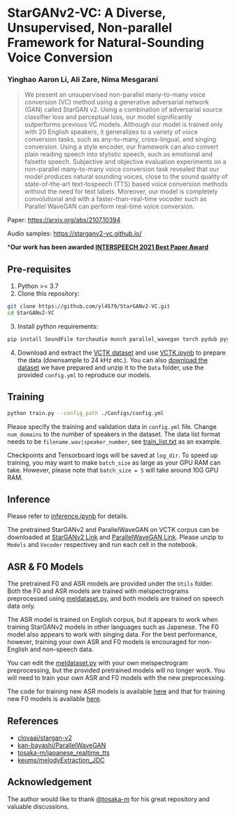 # StarGANv2-VC: A Diverse, Unsupervised, Non-parallel Framework for Natural-Sounding Voice Conversion

### Yinghao Aaron Li, Ali Zare, Nima Mesgarani

> We present an unsupervised non-parallel many-to-many voice conversion (VC) method using a generative adversarial network (GAN) called StarGAN v2. Using a combination of adversarial source classifier loss and perceptual loss, our model significantly outperforms previous VC models. Although our model is trained only with 20 English speakers, it generalizes to a variety of voice conversion tasks, such as any-to-many, cross-lingual, and singing conversion. Using a style encoder, our framework can also convert plain reading speech into stylistic speech, such as emotional and falsetto speech. Subjective and objective evaluation experiments on a non-parallel many-to-many voice conversion task revealed that our model produces natural sounding voices, close to the sound quality of state-of-the-art text-tospeech (TTS) based voice conversion methods without the need for text labels. Moreover, our model is completely convolutional and with a faster-than-real-time vocoder such as Parallel WaveGAN can perform real-time voice conversion.

Paper: https://arxiv.org/abs/2107.10394

Audio samples: https://starganv2-vc.github.io/

***Our work has been awarded [INTERSPEECH 2021 Best Paper Award](https://www.interspeech2021.org/best-student-paper-awards)**

## Pre-requisites
1. Python >= 3.7
2. Clone this repository:
```bash
git clone https://github.com/yl4579/StarGANv2-VC.git
cd StarGANv2-VC
```
3. Install python requirements: 
```bash
pip install SoundFile torchaudio munch parallel_wavegan torch pydub pyyaml click librosa
```
4. Download and extract the [VCTK dataset](https://datashare.ed.ac.uk/handle/10283/3443) 
and use [VCTK.ipynb](https://github.com/yl4579/StarGANv2-VC/blob/main/Data/VCTK.ipynb) to prepare the data (downsample to 24 kHz etc.). You can also [download the dataset](https://drive.google.com/file/d/1t7QQbu4YC_P1mv9puA_KgSomSFDsSzD6/view?usp=sharing) we have prepared and unzip it to the `Data` folder, use the provided `config.yml` to reproduce our models. 

## Training
```bash
python train.py --config_path ./Configs/config.yml
```
Please specify the training and validation data in `config.yml` file. Change `num_domains` to the number of speakers in the dataset. The data list format needs to be `filename.wav|speaker_number`, see [train_list.txt](https://github.com/yl4579/StarGANv2-VC/blob/main/Data/train_list.txt) as an example. 

Checkpoints and Tensorboard logs will be saved at `log_dir`. To speed up training, you may want to make `batch_size` as large as your GPU RAM can take. However, please note that `batch_size = 5` will take around 10G GPU RAM. 

## Inference

Please refer to [inference.ipynb](https://github.com/yl4579/StarGANv2-VC/blob/main/Demo/inference.ipynb) for details. 

The pretrained StarGANv2 and ParallelWaveGAN on VCTK corpus can be downloaded at [StarGANv2 Link](https://drive.google.com/file/d/1nzTyyl-9A1Hmqya2Q_f2bpZkUoRjbZsY/view?usp=sharing) and [ParallelWaveGAN Link](https://drive.google.com/file/d/1q8oSAzwkqi99oOGXDZyLypCiz0Qzn3Ab/view?usp=sharing). Please unzip to `Models` and `Vocoder` respectivey and run each cell in the notebook.

## ASR & F0 Models

The pretrained F0 and ASR models are provided under the `Utils` folder. Both the F0 and ASR models are trained with melspectrograms preprocessed using [meldataset.py](https://github.com/yl4579/StarGANv2-VC/blob/main/meldataset.py), and both models are trained on speech data only. 

The ASR model is trained on English corpus, but it appears to work when training StarGANv2 models in other languages such as Japanese. The F0 model also appears to work with singing data. For the best performance, however, training your own ASR and F0 models is encouraged for non-English and non-speech data. 

You can edit the [meldataset.py](https://github.com/yl4579/StarGANv2-VC/blob/main/meldataset.py) with your own melspectrogram preprocessing, but the provided pretrained models will no longer work. You will need to train your own ASR and F0 models with the new preprocessing. 

The code for training new ASR models is available [here](https://github.com/yl4579/AuxiliaryASR) and that for training new F0 models is available [here](https://github.com/yl4579/PitchExtractor).

## References
- [clovaai/stargan-v2](https://github.com/clovaai/stargan-v2)
- [kan-bayashi/ParallelWaveGAN](https://github.com/kan-bayashi/ParallelWaveGAN)
- [tosaka-m/japanese_realtime_tts](https://github.com/tosaka-m/japanese_realtime_tts)
- [keums/melodyExtraction_JDC](https://github.com/keums/melodyExtraction_JDC)

## Acknowledgement
The author would like to thank [@tosaka-m](https://github.com/tosaka-m) for his great repository and valuable discussions.
